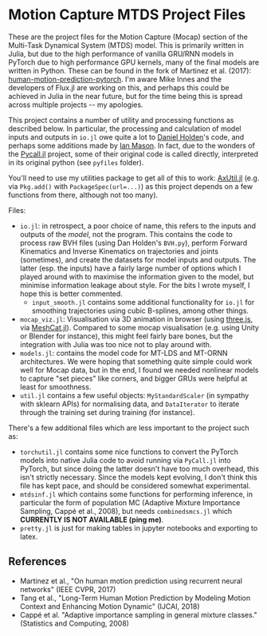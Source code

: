 # Motion Capture MTDS Project Files

These are the project files for the Motion Capture (Mocap) section of the
Multi-Task Dynamical System (MTDS) model. This is primarily written in Julia,
but due to the high performance of vanilla GRU/RNN models in PyTorch due to
high performance GPU kernels, many of the final models are written in Python.
These can be found in the fork of Martinez et al. (2017):
[human-motion-prediction-pytorch](https://github.com/ornithos/human-motion-prediction-pytorch).
I'm aware Mike Innes and the developers of Flux.jl are working on this, and
perhaps this could be achieved in Julia in the near future, but for the time
being this is spread across multiple projects -- my apologies.

This project contains a number of utility and processing functions as described
below. In particular, the processing and calculation of model inputs and outputs
in `io.jl` owe quite a lot to [Daniel Holden](http://theorangeduck.com/)'s code,
and perhaps some additions made by [Ian Mason](https://ianxmason.github.io).
In fact, due to the wonders of the [Pycall.jl](https://github.com/JuliaPy/PyCall.jl)
project, some of their original code is called directly, interpreted in its
original python (see `pyfiles` folder).

You'll need to use my utilities package to get all of this to work: [AxUtil.jl](https://github.com/ornithos/AxUtil.jl) (e.g. via `Pkg.add()` with
`PackageSpec(url=...)`) as this project depends on a few functions from there,
although not too many).

Files:

* `io.jl`: in retrospect, a poor choice of name, this refers to the inputs and
outputs of the *model*, not the program. This contains the code to process raw
BVH files (using Dan Holden's `BVH.py`), perform Forward Kinematics and Inverse
Kinematics on trajectories and joints (sometimes), and create the datasets for
model inputs and outputs. The latter (esp. the inputs) have a fairly large
number of options which I played around with to maximise the information given
to the model, but minimise information leakage about style. For the bits I wrote
myself, I hope this is better commented.
  * `input_smooth.jl` contains some additional functionality for `io.jl` for
  smoothing trajectories using cubic B-splines, among other things.
* `mocap_viz.jl`: Visualisation via 3D animation in browser (using
[three.js](https://threejs.org/), via [MeshCat.jl](https://github.com/rdeits/MeshCat.jl)).
Compared to some mocap visualisation (e.g. using Unity or Blender for instance),
this might feel fairly bare bones, but the integration with Julia was too nice
not to play around with.
* `models.jl`: contains the model code for MT-LDS and MT-ORNN architectures. We
were hoping that something quite simple could work well for Mocap data, but in
the end, I found we needed nonlinear models to capture "set pieces" like corners,
and bigger GRUs were helpful at least for smoothness.
* `util.jl` contains a few useful objects: `MyStandardScaler` (in sympathy with
sklearn APIs) for normalising data, and `DataIterator` to iterate through the
training set during training (for instance).

There's a few additional files which are less important to the project such as:
* `torchutil.jl` contains some nice functions to convert the PyTorch models into
native Julia code to avoid running via `PyCall.jl` into PyTorch, but since doing
the latter doesn't have too much overhead, this isn't strictly necessary. Since
the models kept evolving, I don't think this file has kept pace, and should be
considered somewhat experimental.
* `mtdsinf.jl` which contains some functions for performing inference, in
particular the form of population MC (Adaptive Mixture Importance Sampling,
Cappé et al., 2008), but needs `combinedsmcs.jl` which **CURRENTLY IS NOT
AVAILABLE (ping me)**.
* `pretty.jl` is just for making tables in jupyter notebooks and exporting to
latex.





## References

* Martinez et al., "On human motion prediction using recurrent neural networks"
(IEEE CVPR, 2017)
* Tang et al., "Long-Term Human Motion Prediction by Modeling Motion Context and
Enhancing Motion Dynamic" (IJCAI, 2018)
* Cappé et al. "Adaptive importance sampling in general mixture classes."
(Statistics and Computing, 2008)

